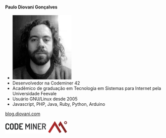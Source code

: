 <!-- .slide: class="author" -->

#### Paulo Diovani Gonçalves

- ![avatar][avatar] <!-- .element: class="pull-right" -->
- Desenvolvedor na Codeminer 42
- Acadêmico de graduação em Tecnologia em Sistemas
    para Internet pela Universidade Feevale
- Usuário GNU/Linux desde 2005
- Javascript, PHP, Java, Ruby, Python, Arduino

[blog.diovani.com][blog]

[![codeminer42][code-logo]][code-site] <!-- .element: class="no-border no-background" -->

[avatar]: ../shared/img/avatar-pb.jpg
[blog]: http://blog.diovani.com
[code-logo]: ../shared/img/codeminer42.png
[code-site]: http://codeminer42.com/
